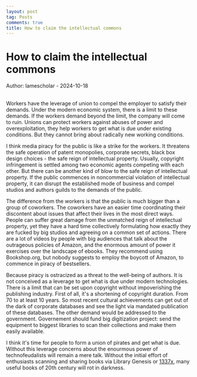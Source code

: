 ```yaml
---
layout: post
tag: Posts
comments: true
title: How to claim the intellectual commons
---
```


# How to claim the intellectual commons

Author: lamescholar - 2024-10-18
<br><br>

Workers have the leverage of union to compel the employer to satisfy their demands. Under the modern economic system, there is a limit to these demands. If the workers demand beyond the limit, the company will come to ruin. Unions can protect workers against abuses of power and overexploitation, they help workers to get what is due under existing conditions. But they cannot bring about radically new working conditions.

I think media piracy for the public is like a strike for the workers. It threatens the safe operation of patent monopolies, corporate secrets, black box design choices - the safe reign of intellectual property. Usually, copyright infringement is settled among two economic agents competing with each other. But there can be another kind of blow to the safe reign of intellectual property. If the public commences in noncommercial violation of intellectual property, it can disrupt the established mode of business and compel studios and authors guilds to the demands of the public.

The difference from the workers is that the public is much bigger than a group of coworkers. The coworkers have an easier time coordinating their discontent about issues that affect their lives in the most direct ways. People can suffer great damage from the unmatched reign of intellectual property, yet they have a hard time collectively formulating how exactly they are fucked by big studios and agreeing on a common set of actions. There are a lot of videos by people with big audiences that talk about the outrageous policies of Amazon, and the enormous amount of power it exercises over the landscape of ebooks. They recommend using Bookshop.org, but nobody suggests to employ the boycott of Amazon, to commence in piracy of bestsellers.

Because piracy is ostracized as a threat to the well-being of authors. It is not conceived as a leverage to get what is due under modern technologies. There is a limit that can be set upon copyright without impoverishing the publishing industry. First of all, it's a shortening of copyright duration. From 70 to at least 10 years. So most recent cultural achievements can get out of the dark of corporate databases and see the light via mandated publication of these databases. The other demand would be addressed to the government. Governement should fund big digitization project: send the equipment to biggest libraries to scan their collections and make them easily available.

I think it's time for people to form a union of pirates and get what is due. Without this leverage concerns about the enourmous power of technofeudalists will remain a mere talk. Without the initial effort of enthusiasts scanning and sharing books via Library Genesis or [1337x](https://1337x.to/user/workerbee/), many useful books of 20th century will rot in darkness.